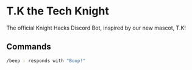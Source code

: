 # T.K the Tech Knight

The official Knight Hacks Discord Bot, inspired by our new mascot, T.K!

## Commands

```bash
/beep - responds with "Boop!"
```
